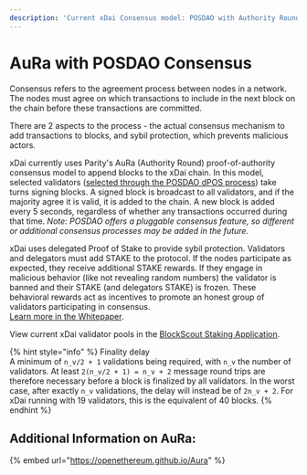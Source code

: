 ```yaml
---
description: 'Current xDai Consensus model: POSDAO with Authority Round Consensus'
---
```


# AuRa with POSDAO Consensus

Consensus refers to the agreement process between nodes in a network. The nodes must agree on which transactions to include in the next block on the chain before these transactions are committed.

There are 2 aspects to the process - the actual consensus mechanism to add transactions to blocks, and sybil protection, which prevents malicious actors.

xDai currently uses Parity's AuRa (Authority Round) proof-of-authority consensus model to append blocks to the xDai chain. In this model, selected validators ([selected through the POSDAO dPOS process](posdao-proof-of-stake-decentralized-autonomous-organization.md)) take turns signing blocks. A signed block is broadcast to all validators, and if the majority agree it is valid, it is added to the chain. A new block is added every 5 seconds, regardless of whether any transactions occurred during that time. _Note: POSDAO offers a pluggable consensus feature, so different or additional consensus processes may be added in the future._

xDai uses delegated Proof of Stake to provide sybil protection. Validators and delegators must add STAKE to the protocol. If the nodes participate as expected, they receive additional STAKE rewards. If they engage in malicious behavior (like not revealing random numbers) the validator is banned and their STAKE (and delegators STAKE) is frozen. These behavioral rewards act as incentives to promote an honest group of validators participating in consensus.\
[Learn more in the Whitepaper](../posdao-whitepaper.md).

View current xDai validator pools in the [BlockScout Staking Application](https://blockscout.com/xdai/mainnet/validators).

{% hint style="info" %}
Finality delay\
A minimum of `n_v/2 + 1` validations being required, with `n_v` the number of validators. At least `2(n_v/2 + 1) = n_v + 2` message round trips are therefore necessary before a block is finalized by all validators. In the worst case, after exactly `n_v` validations, the delay will instead be of `2n_v + 2`. For xDai running with 19 validators, this is the equivalent of 40 blocks.
{% endhint %}

## Additional Information on AuRa:

{% embed url="https://openethereum.github.io/Aura" %}
